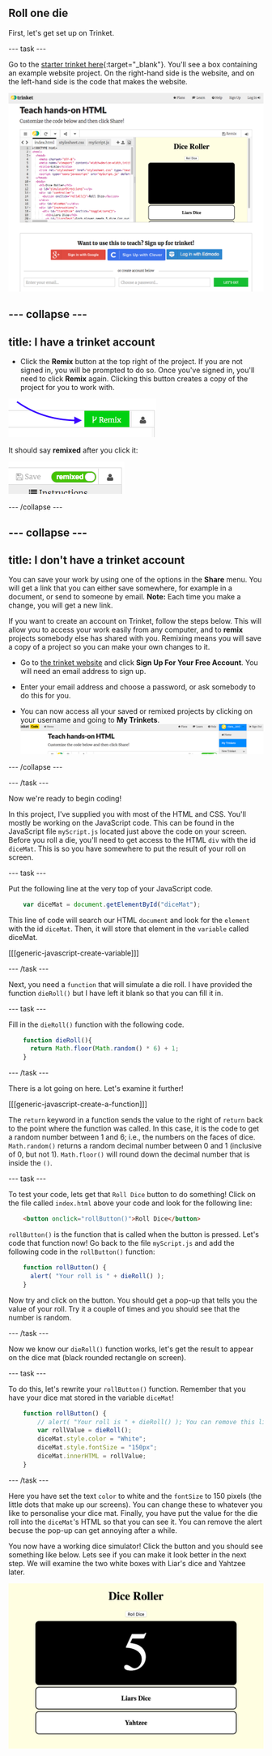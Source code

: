 ## Roll one die

First, let's get set up on Trinket.

--- task ---

Go to the [starter trinket here](https://trinket.io/html/11c523ad84){:target="_blank"}. You'll see a box containing an example website project. On the right-hand side is the website, and on the left-hand side is the code that makes the website. 

![Web page and code in trinket](images/starterTrinket.png)

--- collapse ---
---
title: I have a trinket account
---

- Click the **Remix** button at the top right of the project. If you are not signed in, you will be prompted to do so. Once you've signed in, you'll  need to click **Remix** again. Clicking this button creates a copy of the project for you to work with. 

![Remix button](images/tktRemixButtonArrow.png)

It should say **remixed** after you click it:

![Button now says "remixed"](images/tktRemixedSmall.png)

--- /collapse ---

--- collapse ---
---
title: I don't have a trinket account
---

You can save your work by using one of the options in the **Share** menu. You will get a link that you can either save somewhere, for example in a document, or send to someone by email.
**Note:** Each time you make a change, you will get a new link.

If you want to create an account on Trinket, follow the steps below. This will allow you to access your work easily from any computer, and to **remix** projects somebody else has shared with you. Remixing means you will save a copy of a project so you can make your own changes to it.

- Go to [the trinket website](http://dojo.soy/trinket) and click **Sign Up For Your Free Account**. You will need an email address to sign up. 

- Enter your email address and choose a password, or ask somebody to do this for you.

- You can now access all your saved or remixed projects by clicking on your username and going to **My Trinkets**.
!["My Trinkets" menu item](images/myTrinketsMenu.png)

--- /collapse ---

--- /task ---

Now we're ready to begin coding!

In this project, I've supplied you with most of the HTML and CSS. You'll mostly be working on the JavaScript code. This can be found in the JavaScript file `myScript.js` located just above the code on your screen. Before you roll a die, you'll need to get access to the HTML `div` with the id `diceMat`. This is so you have somewhere to put the result of your roll on screen. 

--- task ---

Put the following line at the very top of your JavaScript code.

```javascript
    var diceMat = document.getElementById("diceMat");
```

This line of code will search our HTML `document` and look for the `element` with the id `diceMat`. Then, it will store that element in the `variable` called diceMat.

[[[generic-javascript-create-variable]]]

--- /task ---

Next, you need a `function` that will simulate a die roll. I have provided the function `dieRoll()` but I have left it blank so that you can fill it in. 

--- task ---

Fill in the `dieRoll()` function with the following code.

```javascript
    function dieRoll(){
      return Math.floor(Math.random() * 6) + 1;
    }
```

--- /task ---

There is a lot going on here. Let's examine it further!

[[[generic-javascript-create-a-function]]]

The `return` keyword in a function sends the value to the right of `return` back to the point where the function was called. In this case, it is the code to get a random number between 1 and 6; i.e., the numbers on the faces of dice. `Math.random()` returns a random decimal number between 0 and 1 (inclusive of 0, but not 1). `Math.floor()` will round down the decimal number that is inside the `()`.

--- task ---

To test your code, lets get that `Roll Dice` button to do something! Click on the file called `index.html` above your code and look for the following line:

```html
    <button onclick="rollButton()">Roll Dice</button>
```

`rollButton()` is the function that is called when the button is pressed. Let's code that function now! Go back to the file `myScript.js` and add the following code in the `rollButton()` function:

```javascript
    function rollButton() {
      alert( "Your roll is " + dieRoll() );
    }
```

Now try and click on the button. You should get a pop-up that tells you the value of your roll. Try it a couple of times and you should see that the number is random.

--- /task ---

Now we know our `dieRoll()` function works, let's get the result to appear on the dice mat (black rounded rectangle on screen). 

--- task ---

To do this, let's rewrite your `rollButton()` function. Remember that you have your dice mat stored in the variable `diceMat`!

```javascript
    function rollButton() {
        // alert( "Your roll is " + dieRoll() ); You can remove this line
        var rollValue = dieRoll();
        diceMat.style.color = "White";
        diceMat.style.fontSize = "150px";
        diceMat.innerHTML = rollValue;
    }
```

--- /task ---

Here you have set the text `color` to white and the `fontSize` to 150 pixels (the little dots that make up our screens). You can change these to whatever you like to personalise your dice mat. Finally, you have put the value for the die roll into the `diceMat`'s HTML so that you can see it. You can remove the alert becuse the pop-up can get annoying after a while.

You now have a working dice simulator! Click the button and you should see something like below. Lets see if you can make it look better in the next step. We will examine the two white boxes with Liar's dice and Yahtzee later.

![Image of the project at the end of this step](images/step2Image.png)
